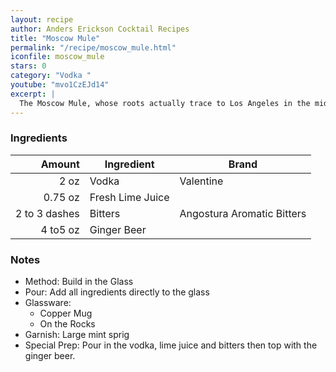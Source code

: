```yaml
---
layout: recipe
author: Anders Erickson Cocktail Recipes
title: "Moscow Mule"
permalink: "/recipe/moscow_mule.html"
iconfile: moscow_mule
stars: 0
category: "Vodka "
youtube: "mvo1CzEJd14"
excerpt: |
  The Moscow Mule, whose roots actually trace to Los Angeles in the mid-20th century, is a classic vodka drink with the bite of ginger beer.
---
```


### Ingredients

|        Amount | Ingredient       | Brand                      |
| ------------: | ---------------- | -------------------------- |
|          2 oz | Vodka            | Valentine                  |
|       0.75 oz | Fresh Lime Juice |
| 2 to 3 dashes | Bitters          | Angostura Aromatic Bitters |
|      4 to5 oz | Ginger Beer      |

### Notes

- Method: Build in the Glass
- Pour: Add all ingredients directly to the glass
- Glassware:
  - Copper Mug
  - On the Rocks
- Garnish: Large mint sprig
- Special Prep: Pour in the vodka, lime juice and bitters then top with the ginger beer.
